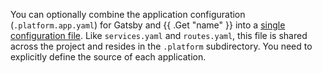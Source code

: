 You can optionally combine the application configuration (`.platform.app.yaml`) for Gatsby
and {{ .Get "name" }} into a [single configuration file](/create-apps/multi-app.html#unified-app-configuration).
Like `services.yaml` and `routes.yaml`, this file is shared across the project and resides in the `.platform` subdirectory.
You need to explicitly define the source of each application.

